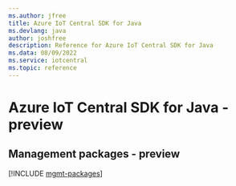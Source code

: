 ```yaml
---
ms.author: jfree
title: Azure IoT Central SDK for Java
ms.devlang: java
author: joshfree
description: Reference for Azure IoT Central SDK for Java
ms.data: 08/09/2022
ms.service: iotcentral
ms.topic: reference
---
```

# Azure IoT Central SDK for Java - preview

## Management packages - preview
[!INCLUDE [mgmt-packages](iot-central-mgmt-index.md)]